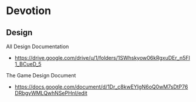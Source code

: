 # Devotion
 
## Design
All Design Documentation
- https://drive.google.com/drive/u/1/folders/1SWhskyow06kRgxuDEr_n5FI1_BCueD_5

The Game Design Document
- https://docs.google.com/document/d/1Dr_c8kwEYIgN6oQ0wM7sDtP76DRbgyWMLQwhNSePHnI/edit
